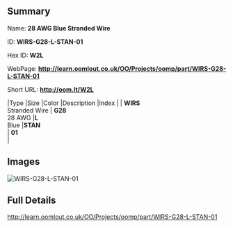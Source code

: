 

## Summary
 
Name: __28 AWG Blue Stranded Wire__

ID: __WIRS-G28-L-STAN-01__

Hex ID: __W2L__

WebPage: __http://learn.oomlout.co.uk/OO/Projects/oomp/part/WIRS-G28-L-STAN-01__

Short URL: __http://oom.lt/W2L__


|Type   |Size   |Color   |Description   |Index   |
| __WIRS__ <br>Stranded Wire  | __G28__<br>28 AWG   |__L__<br>Blue    |__STAN__<br>    | __01__<br>  |


## Images
![WIRS-G28-L-STAN-01](http://oomlout.com/oomp-gen/parts/WIRS-G28-L-STAN-01/WIRS-G28-L-STAN-01_420.jpg)

## Full Details

 http://learn.oomlout.co.uk/OO/Projects/oomp/part/WIRS-G28-L-STAN-01

